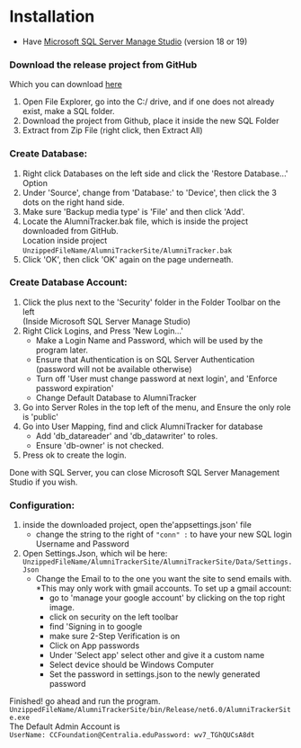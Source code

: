 # Installation

* Have [Microsoft SQL Server Manage Studio](https://docs.microsoft.com/en-us/sql/ssms/download-sql-server-management-studio-ssms?view=sql-server-ver16) (version 18 or 19)

### Download the release project from GitHub

Which you can download [here](https://github.com/AlumniTracker/AlumniTrackerSite/tree/Release)
1. Open File Explorer, go into the C:/ drive, and if one does not already exist, make a SQL folder.  
2. Download the project from Github, place it inside the new SQL Folder  
3. Extract from Zip File (right click, then Extract All)  

### Create Database:

1. Right click Databases on the left side and click the 'Restore Database...' Option  
2. Under 'Source', change from 'Database:' to 'Device', then click the 3 dots on the right hand side.  
3. Make sure 'Backup media type' is 'File' and then click  'Add'.  
4. Locate the AlumniTracker.bak file, which is inside the project downloaded from GitHub.  
Location inside project `UnzippedFileName/AlumniTrackerSite/AlumniTracker.bak`
5. Click 'OK', then click 'OK' again on the page underneath.  

### Create Database Account:

1. Click the plus next to the 'Security' folder in the Folder Toolbar on the left  
(Inside Microsoft SQL Server Manage Studio)
2. Right Click Logins, and Press 'New Login...'
    * Make a Login Name and Password, which will be used by the program later.
    * Ensure that Authentication is on SQL Server Authentication  
    (password will not be available otherwise)
    * Turn off 'User must change password at next login', and 'Enforce password expiration'  
    * Change Default Database to AlumniTracker
3. Go into Server Roles in the top left of the menu, and Ensure the only role is 'public'
4. Go into User Mapping, find and click AlumniTracker for database
    * Add 'db_datareader' and 'db_datawriter' to roles.
    * Ensure 'db-owner' is not checked.
5. Press ok to create the login.

Done with SQL Server, you can close Microsoft SQL Server Management Studio if you wish.  

### Configuration:
1. inside the downloaded project, open the'appsettings.json' file
    * change the string to the right of `"conn" :` to have your new SQL login Username and Password
2. Open Settings.Json, which wil be here:  
`UnzippedFileName/AlumniTrackerSite/AlumniTrackerSite/Data/Settings.Json`
    * Change the Email to to the one you want the site to send emails with.  
    *This may only work with gmail accounts. To set up a gmail account:  
        * go to 'manage your google account' by clicking on the top right image.
        * click on security on the left toolbar
        * find 'Signing in to google
        * make sure 2-Step Verification is on
        * Click on App passwords
        * Under 'Select app' select other and give it a custom name
        * Select device should be Windows Computer
        * Set the password in settings.json to the newly generated password

Finished! go ahead and run the program.
`UnzippedFileName/AlumniTrackerSite/bin/Release/net6.0/AlumniTrackerSite.exe`   
The Default Admin Account is  
`UserName: CCFoundation@Centralia.eduPassword: wv7_TGhQUCsA8dt`



